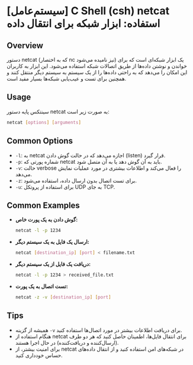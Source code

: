 # [سیستم‌عامل] C Shell (csh) netcat استفاده: ابزار شبکه برای انتقال داده

## Overview
دستور netcat (که به اختصار nc نیز نامیده می‌شود) یک ابزار شبکه‌ای است که برای خواندن و نوشتن داده‌ها از طریق اتصالات شبکه استفاده می‌شود. این ابزار به کاربران این امکان را می‌دهد که به راحتی داده‌ها را از یک سیستم به سیستم دیگر منتقل کنند و همچنین برای تست و عیب‌یابی شبکه‌ها بسیار مفید است.

## Usage
سینتکس پایه دستور netcat به صورت زیر است:

```bash
netcat [options] [arguments]
```

## Common Options
- `-l`: به netcat اجازه می‌دهد که در حالت گوش دادن (listen) قرار گیرد.
- `-p`: شماره پورتی که netcat باید به آن گوش دهد یا به آن متصل شود.
- `-v`: حالت verbose را فعال می‌کند و اطلاعات بیشتری در مورد عملیات نمایش می‌دهد.
- `-z`: برای تست اتصال بدون ارسال داده، استفاده می‌شود.
- `-u`: برای استفاده از پروتکل UDP به جای TCP.

## Common Examples
- **گوش دادن به یک پورت خاص:**
  ```bash
  netcat -l -p 1234
  ```

- **ارسال یک فایل به یک سیستم دیگر:**
  ```bash
  netcat [destination_ip] [port] < filename.txt
  ```

- **دریافت یک فایل از یک سیستم دیگر:**
  ```bash
  netcat -l -p 1234 > received_file.txt
  ```

- **تست اتصال به یک پورت:**
  ```bash
  netcat -z -v [destination_ip] [port]
  ```

## Tips
- همیشه از گزینه `-v` برای دریافت اطلاعات بیشتر در مورد اتصال‌ها استفاده کنید.
- هنگام استفاده از netcat برای انتقال فایل‌ها، اطمینان حاصل کنید که هر دو طرف (ارسال‌کننده و دریافت‌کننده) در حال اجرا هستند.
- برای امنیت بیشتر، از netcat در شبکه‌های امن استفاده کنید و از انتقال داده‌های حساس خودداری کنید.